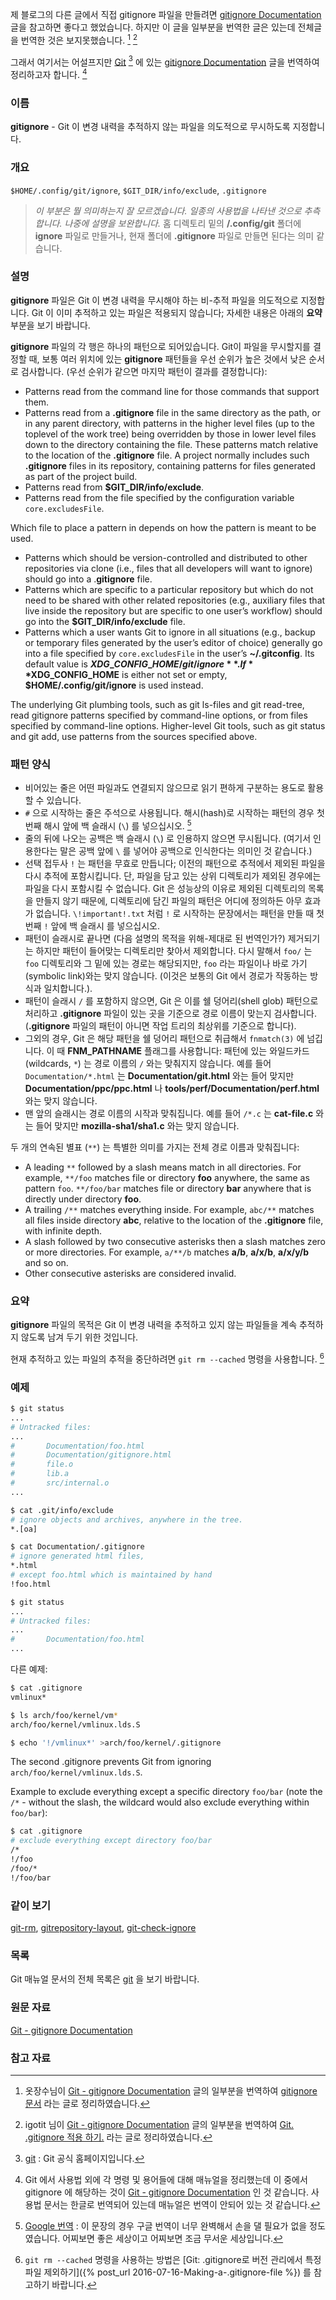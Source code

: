 제 블로그의 다른 글에서 직접 gitignore 파일을 만들려면 [gitignore Documentation](https://git-scm.com/docs/gitignore) 글을 참고하면 좋다고 했었습니다. 하지만 이 글을 일부분을 번역한 글은 있는데 전체글을 번역한 것은 보지못했습니다. [^okjungsoo-gitignore] [^igotit-gitignore]

그래서 여기서는 어설프지만 [Git](https://git-scm.com) [^git] 에 있는 [gitignore Documentation](https://git-scm.com/docs/gitignore) 글을 번역하여 정리하고자 합니다. [^docs-gitignore]

### 이름

**gitignore** - Git 이 변경 내력을 추적하지 않는 파일을 의도적으로 무시하도록 지정합니다.

### 개요

`$HOME/.config/git/ignore`, `$GIT_DIR/info/exclude`, `.gitignore`

> _이 부분은 뭘 의미하는지 잘 모르겠습니다. 일종의 사용법을 나타낸 것으로 추측합니다. 나중에 설명을 보완합니다._ 홈 디렉토리 밑의 **/.config/git** 폴더에 **ignore** 파일로 만들거나, 현재 폴더에 **.gitignore** 파일로 만들면 된다는 의미 같습니다.

### 설명

**gitignore** 파일은 Git 이 변경 내력을 무시해야 하는 비-추적 파일을 의도적으로 지정합니다. Git 이 이미 추적하고 있는 파일은 적용되지 않습니다; 자세한 내용은 아래의 **요약** 부분을 보기 바랍니다.

**gitignore** 파일의 각 행은 하나의 패턴으로 되어있습니다. Git이 파일을 무시할지를 결정할 때, 보통 여러 위치에 있는 **gitignore** 패턴들을 우선 순위가 높은 것에서 낮은 순서로 검사합니다. (우선 순위가 같으면 마지막 패턴이 결과를 결정합니다):

* Patterns read from the command line for those commands that support them.
* Patterns read from a **.gitignore** file in the same directory as the path, or in any parent directory, with patterns in the higher level files (up to the toplevel of the work tree) being overridden by those in lower level files down to the directory containing the file. These patterns match relative to the location of the **.gitignore** file. A project normally includes such **.gitignore** files in its repository, containing patterns for files generated as part of the project build.
* Patterns read from **$GIT_DIR/info/exclude**.
* Patterns read from the file specified by the configuration variable `core.excludesFile`.

Which file to place a pattern in depends on how the pattern is meant to be used.

* Patterns which should be version-controlled and distributed to other repositories via clone (i.e., files that all developers will want to ignore) should go into a .**gitignore** file.
* Patterns which are specific to a particular repository but which do not need to be shared with other related repositories (e.g., auxiliary files that live inside the repository but are specific to one user’s workflow) should go into the **$GIT_DIR/info/exclude** file.
* Patterns which a user wants Git to ignore in all situations (e.g., backup or temporary files generated by the user’s editor of choice) generally go into a file specified by `core.excludesFile` in the user’s **~/.gitconfig**. Its default value is **$XDG\_CONFIG\_HOME/git/ignore**. If **$XDG\_CONFIG\_HOME** is either not set or empty, **$HOME/.config/git/ignore** is used instead.

The underlying Git plumbing tools, such as git ls-files and git read-tree, read gitignore patterns specified by command-line options, or from files specified by command-line options. Higher-level Git tools, such as git status and git add, use patterns from the sources specified above.

### 패턴 양식

* 비어있는 줄은 어떤 파일과도 연결되지 않으므로 읽기 편하게 구분하는 용도로 활용할 수 있습니다.
* `#` 으로 시작하는 줄은 주석으로 사용됩니다. 해시(hash)로 시작하는 패턴의 경우 첫 번째 해시 앞에 백 슬래시 (`\`) 를 넣으십시오. [^translate-google]
* 줄의 뒤에 나오는 공백은 백 슬래시 (`\`) 로 인용하지 않으면 무시됩니다. (여기서 인용한다는 말은 공백 앞에 `\` 를 넣어야 공백으로 인식한다는 의미인 것 같습니다.)
* 선택 접두사 `!` 는 패턴을 무효로 만듭니다; 이전의 패턴으로 추적에서 제외된 파일을 다시 추적에 포함시킵니다. 단, 파일을 담고 있는 상위 디렉토리가 제외된 경우에는 파일을 다시 포함시킬 수 없습니다. Git 은 성능상의 이유로 제외된 디렉토리의 목록을 만들지 않기 때문에, 디렉토리에 담긴 파일의 패턴은 어디에 정의하든 아무 효과가 없습니다. `\!important!.txt` 처럼 `!` 로 시작하는 문장에서는 패턴을 만들 때 첫번째 `!` 앞에 백 슬래시 를 넣으십시오.
* 패턴이 슬래시로 끝나면 (다음 설명의 목적을 위해-제대로 된 번역인가?) 제거되기는 하지만 패턴이 들어맞는 디렉토리만 찾아서 제외합니다. 다시 말해서 `foo/` 는 `foo` 디렉토리와 그 밑에 있는 경로는 해당되지만, `foo` 라는 파일이나 바로 가기(symbolic link)와는 맞지 않습니다. (이것은 보통의 Git 에서 경로가 작동하는 방식과 일치합니다.).
* 패턴이 슬래시 `/` 를 포함하지 않으면, Git 은 이를 쉘 덩어리(shell glob) 패턴으로 처리하고 **.gitignore** 파일이 있는 곳을 기준으로 경로 이름이 맞는지 검사합니다. (**.gitignore** 파일의 패턴이 아니면 작업 트리의 최상위를 기준으로 합니다).
* 그외의 경우, Git 은 해당 패턴을 쉘 덩어리 패턴으로 취급해서 `fnmatch(3)` 에 넘깁니다. 이 때 **FNM_PATHNAME** 플래그를 사용합니다: 패턴에 있는 와일드카드 (wildcards, `*`) 는 경로 이름의 `/` 와는 맞춰지지 않습니다. 예를 들어 `Documentation/*.html` 는  **Documentation/git.html** 와는 들어 맞지만 **Documentation/ppc/ppc.html** 나 **tools/perf/Documentation/perf.html** 와는 맞지 않습니다.
* 맨 앞의 슬래시는 경로 이름의 시작과 맞춰집니다. 예를 들어 `/*.c` 는 **cat-file.c** 와는 들어 맞지만 **mozilla-sha1/sha1.c** 와는 맞지 않습니다.

두 개의 연속된 별표 (`**`) 는 특별한 의미를 가지는 전체 경로 이름과 맞춰집니다:

* A leading `**` followed by a slash means match in all directories. For example, `**/foo` matches file or directory **foo** anywhere, the same as pattern `foo`. `**/foo/bar` matches file or directory **bar** anywhere that is directly under directory **foo**.
* A trailing `/**` matches everything inside. For example, `abc/**` matches all files inside directory **abc**, relative to the location of the **.gitignore** file, with infinite depth.
* A slash followed by two consecutive asterisks then a slash matches zero or more directories. For example, `a/**/b` matches **a/b**, **a/x/b**, **a/x/y/b** and so on.
* Other consecutive asterisks are considered invalid.

### 요약

**gitignore** 파일의 목적은  Git 이 변경 내력을 추적하고 있지 않는 파일들을 계속 추적하지 않도록 남겨 두기 위한 것입니다.

현재 추적하고 있는 파일의 추적을 중단하려면 `git rm --cached` 명령을 사용합니다. [^xho95-gitignore]

### 예제

```sh
$ git status
...
# Untracked files:
...
#       Documentation/foo.html
#       Documentation/gitignore.html
#       file.o
#       lib.a
#       src/internal.o
...

$ cat .git/info/exclude
# ignore objects and archives, anywhere in the tree.
*.[oa]

$ cat Documentation/.gitignore
# ignore generated html files,
*.html
# except foo.html which is maintained by hand
!foo.html

$ git status
...
# Untracked files:
...
#       Documentation/foo.html
...
```

다른 예제:

```sh
$ cat .gitignore
vmlinux*

$ ls arch/foo/kernel/vm*
arch/foo/kernel/vmlinux.lds.S

$ echo '!/vmlinux*' >arch/foo/kernel/.gitignore
```

The second .gitignore prevents Git from ignoring `arch/foo/kernel/vmlinux.lds.S`.

Example to exclude everything except a specific directory `foo/bar` (note the `/*` - without the slash, the wildcard would also exclude everything within `foo/bar`):

```sh
$ cat .gitignore
# exclude everything except directory foo/bar
/*
!/foo
/foo/*
!/foo/bar
```

### 같이 보기

[git-rm](https://git-scm.com/docs/git-rm), [gitrepository-layout](https://git-scm.com/docs/gitrepository-layout), [git-check-ignore](https://git-scm.com/docs/git-check-ignore)

### 목록

Git 매뉴얼 문서의 전체 목록은 [git](https://git-scm.com/docs/git) 을 보기 바랍니다.

### 원문 자료

[Git - gitignore Documentation](https://git-scm.com/docs/gitignore)

### 참고 자료

[^git]: [git](https://git-scm.com) : Git 공식 홈페이지입니다.

[^docs-gitignore]: Git 에서 사용법 외에 각 명령 및 용어들에 대해 매뉴얼을 정리했는데 이 중에서 gitignore 에 해당하는 것이 [Git - gitignore Documentation](https://git-scm.com/docs/gitignore) 인 것 같습니다. 사용법 문서는 한글로 번역되어 있는데 매뉴얼은 번역이 안되어 있는 것 같습니다.

[^okjungsoo-gitignore]: 옷장수님이 [Git - gitignore Documentation](https://git-scm.com/docs/gitignore) 글의 일부분을 번역하여 [gitignore 문서](https://okjungsoo.wordpress.com/2016/01/11/gitignore-문서/) 라는 글로 정리하였습니다.

[^igotit-gitignore]: igotit 님이 [Git - gitignore Documentation](https://git-scm.com/docs/gitignore) 글의 일부분을 번역하여 [Git. .gitignore 적용 하기.](http://igotit.tistory.com/entry/Git-gitignore-적용-하기) 라는 글로 정리하였습니다.

[^translate-google]: [Google 번역](https://translate.google.com/?hl=ko&tab=wT) : 이 문장의 경우 구글 번역이 너무 완벽해서 손을 댈 필요가 없을 정도였습니다. 어찌보면 좋은 세상이고 어찌보면 조금 무서운 세상입니다.

[^xho95-gitignore]: `git rm --cached` 명령을 사용하는 방법은 [Git: .gitignore로 버전 관리에서 특정 파일 제외하기]({% post_url 2016-07-16-Making-a-.gitignore-file %}) 를 참고하기 바랍니다.
